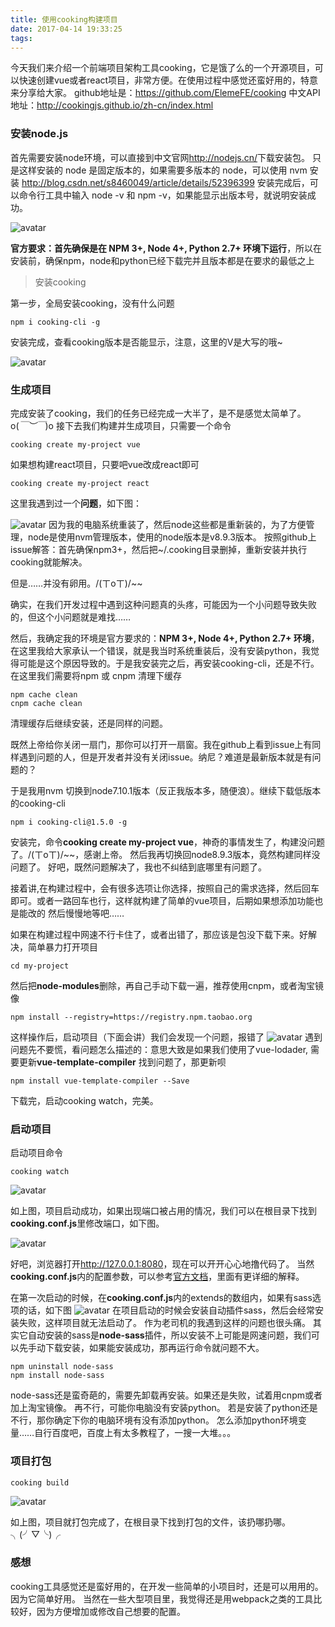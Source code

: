 ```yaml
---
title: 使用cooking构建项目
date: 2017-04-14 19:33:25
tags:
---
```


今天我们来介绍一个前端项目架构工具cooking，它是饿了么的一个开源项目，可以快速创建vue或者react项目，非常方便。在使用过程中感觉还蛮好用的，特意来分享给大家。
github地址是：<https://github.com/ElemeFE/cooking>
中文API地址：<http://cookingjs.github.io/zh-cn/index.html>

<!-- more -->

### 安装node.js

首先需要安装node环境，可以直接到中文官网<http://nodejs.cn/>下载安装包。
只是这样安装的 node 是固定版本的，如果需要多版本的 node，可以使用 nvm 安装
<http://blog.csdn.net/s8460049/article/details/52396399>
安装完成后，可以命令行工具中输入 node -v 和 npm -v，如果能显示出版本号，就说明安装成功。

![avatar](/images/cooking/node.png)

**官方要求：首先确保是在 NPM 3+, Node 4+, Python 2.7+ 环境下运行**，所以在安装前，确保npm，node和python已经下载完并且版本都是在要求的最低之上

> 安装cooking

第一步，全局安装cooking，没有什么问题

```shell
npm i cooking-cli -g
```

安装完成，查看cooking版本是否能显示，注意，这里的V是大写的哦~

![avatar](/images/cooking/cooking_version.png)

### 生成项目

完成安装了cooking，我们的任务已经完成一大半了，是不是感觉太简单了。o(*￣︶￣*)o
接下去我们构建并生成项目，只需要一个命令

```shell
cooking create my-project vue
```

如果想构建react项目，只要吧vue改成react即可

```shell
cooking create my-project react
```

这里我遇到过一个**问题**，如下图：

![avatar](/images/cooking/cooking_create.png)
因为我的电脑系统重装了，然后node这些都是重新装的，为了方便管理，node是使用nvm管理版本，使用的node版本是v8.9.3版本。
按照github上issue解答：首先确保npm3+，然后把~/.cooking目录删掉，重新安装并执行 cooking就能解决。

但是……并没有卵用。/(ㄒoㄒ)/~~

确实，在我们开发过程中遇到这种问题真的头疼，可能因为一个小问题导致失败的，但这个小问题就是难找……

然后，我确定我的环境是官方要求的：**NPM 3+, Node 4+, Python 2.7+ 环境**，在这里我给大家承认一个错误，就是我当时系统重装后，没有安装python，我觉得可能是这个原因导致的。于是我安装完之后，再安装cooking-cli，还是不行。
在这里我们需要将npm 或 cnpm 清理下缓存

```shell
npm cache clean
cnpm cache clean
```

清理缓存后继续安装，还是同样的问题。

既然上帝给你关闭一扇门，那你可以打开一扇窗。我在github上看到issue上有同样遇到问题的人，但是开发者并没有关闭issue。纳尼？难道是最新版本就是有问题的？

于是我用nvm 切换到node7.10.1版本（反正我版本多，随便浪）。继续下载低版本的cooking-cli

```shell
npm i cooking-cli@1.5.0 -g
```

安装完，命令**cooking create my-project vue**，神奇的事情发生了，构建没问题了。/(ㄒoㄒ)/~~，感谢上帝。
然后我再切换回node8.9.3版本，竟然构建同样没问题了。
好吧，既然问题解决了，我也不纠结到底哪里有问题了。

接着讲,在构建过程中，会有很多选项让你选择，按照自己的需求选择，然后回车即可。或者一路回车也行，这样就构建了简单的vue项目，后期如果想添加功能也是能改的
然后慢慢地等吧……

如果在构建过程中网速不行卡住了，或者出错了，那应该是包没下载下来。好解决，简单暴力打开项目

```shell
cd my-project
```

然后把**node-modules**删除，再自己手动下载一遍，推荐使用cnpm，或者淘宝镜像

```shell
npm install --registry=https://registry.npm.taobao.org
```

这样操作后，启动项目（下面会讲）我们会发现一个问题，报错了
![avatar](/images/cooking/cooking_error.png)
遇到问题先不要慌，看问题怎么描述的：意思大致是如果我们使用了vue-lodader, 需要更新**vue-template-compiler**
找到问题了，那更新呗

```shell
npm install vue-template-compiler --Save
```

下载完，启动cooking watch，完美。

### 启动项目

启动项目命令

```shell
cooking watch
```

![avatar](/images/cooking/start.png)

如上图，项目启动成功，如果出现端口被占用的情况，我们可以在根目录下找到**cooking.conf.js**里修改端口，如下图。

![avatar](/images/cooking/port.png)

好吧，浏览器打开<http://127.0.0.1:8080>，现在可以开开心心地撸代码了。
当然**cooking.conf.js**内的配置参数，可以参考[官方文档](http://cookingjs.github.io/zh-cn/configuration.html)，里面有更详细的解释。

在第一次启动的时候，在**cooking.conf.js**内的extends的数组内，如果有sass选项的话，如下图
![avatar](/images/cooking/cooking_sass.png)
在项目启动的时候会安装自动插件sass，然后会经常安装失败，这样项目就无法启动了。
作为老司机的我遇到这样的问题也很头痛。
其实它自动安装的sass是**node-sass**插件，所以安装不上可能是网速问题，我们可以先手动下载安装，如果能安装成功，那再运行命令就问题不大。

```shell
npm uninstall node-sass
npm install node-sass
```

node-sass还是蛮奇葩的，需要先卸载再安装。如果还是失败，试着用cnpm或者加上淘宝镜像。
再不行，可能你电脑没有安装python。
若是安装了python还是不行，那你确定下你的电脑环境有没有添加python。
怎么添加python环境变量……自行百度吧，百度上有太多教程了，一搜一大堆。。。

### 项目打包

```shell
cooking build
```

![avatar](/images/cooking/build.png)

如上图，项目就打包完成了，在根目录下找到打包的文件，该扔哪扔哪。╮(╯▽╰)╭

### 感想

cooking工具感觉还是蛮好用的，在开发一些简单的小项目时，还是可以用用的。因为它简单好用。
当然在一些大型项目里，我觉得还是用webpack之类的工具比较好，因为方便增加或修改自己想要的配置。